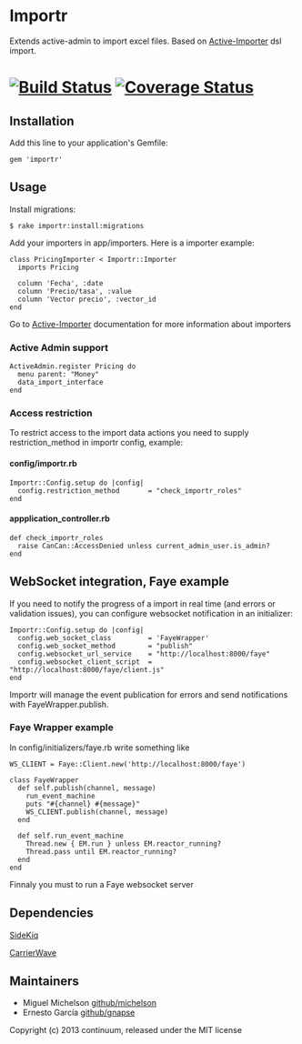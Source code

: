 # Importr

Extends active-admin to import excel files. Based on [Active-Importer](https://github.com/continuum/active_importer) dsl import.

[![Build Status](https://secure.travis-ci.org/continuum/importr.png)](http://travis-ci.org/continuum/importr) [![Coverage Status](https://coveralls.io/repos/continuum/importr/badge.png)](https://coveralls.io/r/continuum/importr)
=======

## Installation

Add this line to your application's Gemfile:

    gem 'importr'

## Usage

Install migrations:

    $ rake importr:install:migrations

Add your importers in app/importers. Here is a importer example:

    class PricingImporter < Importr::Importer
      imports Pricing

      column 'Fecha', :date
      column 'Precio/tasa', :value
      column 'Vector precio', :vector_id
    end

Go to [Active-Importer](https://github.com/continuum/active_importer) documentation for more information about importers

### Active Admin support

    ActiveAdmin.register Pricing do
      menu parent: "Money"
      data_import_interface
    end


### Access restriction

To restrict access to the import data actions you need to supply restriction_method in importr config, example:

#### config/importr.rb

    Importr::Config.setup do |config|
      config.restriction_method       = "check_importr_roles"
    end 

#### appplication_controller.rb

    def check_importr_roles
      raise CanCan::AccessDenied unless current_admin_user.is_admin?
    end

## WebSocket integration, Faye example

If you need to notify the progress of a import in real time (and
errors or validation issues), you can configure websocket notification
in an initializer:


    Importr::Config.setup do |config|
      config.web_socket_class         = 'FayeWrapper'
      config.web_socket_method        = "publish"
      config.websocket_url_service    = "http://localhost:8000/faye"
      config.websocket_client_script  = "http://localhost:8000/faye/client.js"
    end

Importr will manage the event publication for errors and send notifications with FayeWrapper.publish.

### Faye Wrapper example

In config/initializers/faye.rb write something like

    WS_CLIENT = Faye::Client.new('http://localhost:8000/faye')

    class FayeWrapper
      def self.publish(channel, message)
        run_event_machine
        puts "#{channel} #{message}"
        WS_CLIENT.publish(channel, message)
      end

      def self.run_event_machine
        Thread.new { EM.run } unless EM.reactor_running?
        Thread.pass until EM.reactor_running?
      end
    end

Finnaly you must to run a Faye websocket server

## Dependencies

[SideKiq](https://github.com/mperham/sidekiq)

[CarrierWave](https://github.com/carrierwaveuploader/carrierwave)

## Maintainers
* Miguel Michelson [github/michelson](https://github.com/michelson)
* Ernesto García [github/gnapse](https://github.com/gnapse)

Copyright (c) 2013 continuum, released under the MIT license
